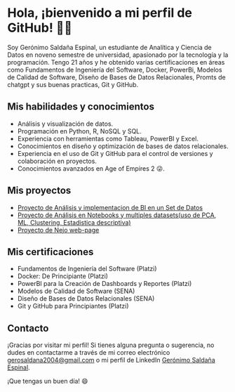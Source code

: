 # Hola, ¡bienvenido a mi perfil de GitHub! 👋🏼

Soy Gerónimo Saldaña Espinal, un estudiante de Analítica y Ciencia de Datos en noveno semestre de universidad, apasionado por la tecnología y la programación. Tengo 21 años y he obtenido varias certificaciones en áreas como Fundamentos de Ingeniería del Software, Docker, PowerBi, Modelos de Calidad de Software, Diseño de Bases de Datos Relacionales, Promts de chatgpt y sus buenas practicas, Git y GitHub.

## Mis habilidades y conocimientos

- Análisis y visualización de datos.
- Programación en Python, R, NoSQL y SQL.
- Experiencia con herramientas como Tableau, PowerBI y Excel.
- Conocimientos en diseño y optimización de bases de datos relacionales.
- Experiencia en el uso de Git y GitHub para el control de versiones y colaboración en proyectos.
- Conocimientos avanzados en Age of Empires 2 😜.

## Mis proyectos

- [Proyecto de Análisis y implementacion de BI en un Set de Datos](https://github.com/Gergash/BI)
- [Proyecto de Análisis en Notebooks y multiples datasets(uso de PCA, ML, Clustering, Estadistica descriptiva)](https://github.com/Gergash/Experimentos-y-Data-Science)
- [Proyecto de Nejo web-page](https://github.com/geronimo-sal/NBA-Data-Analysis)

## Mis certificaciones

- Fundamentos de Ingeniería del Software (Platzi)
- Docker: De Principiante (Platzi)
- PowerBI para la Creación de Dashboards y Reportes (Platzi)
- Modelos de Calidad de Software (SENA)
- Diseño de Bases de Datos Relacionales (SENA)
- Git y GitHub para Principiantes (Platzi)

## Contacto

¡Gracias por visitar mi perfil! Si tienes alguna pregunta o sugerencia, no dudes en contactarme a través de mi correo electrónico [gerosaldana2004@gmail.com](mailto:gerosaldana2004@gmail.com) o mi perfil de LinkedIn [Gerónimo Saldaña Espinal](https://www.linkedin.com/in/geronimo-saldaña-espinal-b253821a7/).

¡Que tengas un buen día! 😄
